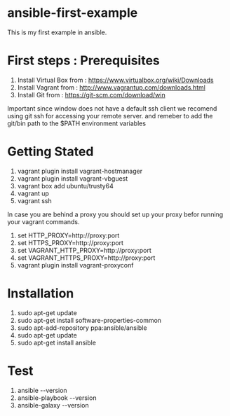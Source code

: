 # ansible-first-example
This is my first example in ansible.

# First steps : Prerequisites 

1. Install Virtual Box from : https://www.virtualbox.org/wiki/Downloads
2. Install Vagrant from : http://www.vagrantup.com/downloads.html
3. Install Git from : https://git-scm.com/download/win

Important since window does not have a default ssh client we recomend using git ssh for accessing your remote server. and remeber to add the git/bin path to the $PATH environment variables

# Getting Stated

1. vagrant plugin install vagrant-hostmanager
2. vagrant plugin install vagrant-vbguest 
3. vagrant box add ubuntu/trusty64
4. vagrant up
5. vagrant ssh

In case you are behind a proxy you should set up your proxy befor running your vagrant commands.

1. set HTTP_PROXY=http://proxy:port
2. set HTTPS_PROXY=http://proxy:port
3. set VAGRANT_HTTP_PROXY=http://proxy:port
4. set VAGRANT_HTTPS_PROXY=http://proxy:port
5. vagrant plugin install vagrant-proxyconf


# Installation

1. sudo apt-get update
2. sudo apt-get install software-properties-common
3. sudo apt-add-repository ppa:ansible/ansible
4. sudo apt-get update
5. sudo apt-get install ansible

# Test

1. ansible --version
2. ansible-playbook --version
3. ansible-galaxy --version
